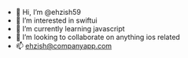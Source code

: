 - 👋 Hi, I’m @ehzish59
- 👀 I’m interested in swiftui
- 🌱 I’m currently learning javascript
- 💞️ I’m looking to collaborate on anything ios related
- 📫 ehzish@companyapp.com


